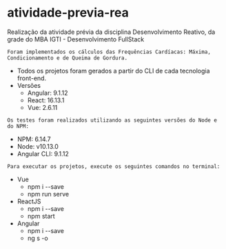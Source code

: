 # atividade-previa-rea

Realização da atividade prévia da disciplina Desenvolvimento Reativo, da grade do MBA IGTI - Desenvolvimento FullStack

<p>

    Foram implementados os cálculos das Frequências Cardíacas: Máxima, Condicionamento e de Queima de Gordura.

</p>

<ul>
    <li>Todos os projetos foram gerados a partir do CLI de cada tecnologia front-end.</li>
    <li>Versões
        <ul>
            <li>Angular: 9.1.12</li>
            <li>React: 16.13.1</li>
            <li>Vue: 2.6.11</li>
        </ul>
    </li>
</ul>

<p>

    Os testes foram realizados utilizando as seguintes versões do Node e do NPM:

</p>

<ul>
    <li>NPM: 6.14.7</li>
    <li>Node: v10.13.0</li>
    <li>Angular CLI: 9.1.12</li>
</ul>

<p>

    Para executar os projetos, execute os seguintes comandos no terminal:

</p>

<ul>
    <li>Vue
        <ul>
            <li>npm i --save</li>
            <li>npm run serve</li>
        </ul>
    </li>
    <li>ReactJS
        <ul>
            <li>npm i --save</li>
            <li>npm start</li>
        </ul>
    </li>
    <li>Angular
        <ul>
            <li>npm i --save</li>
            <li>ng s -o</li>
        </ul>
    </li>
</ul>
